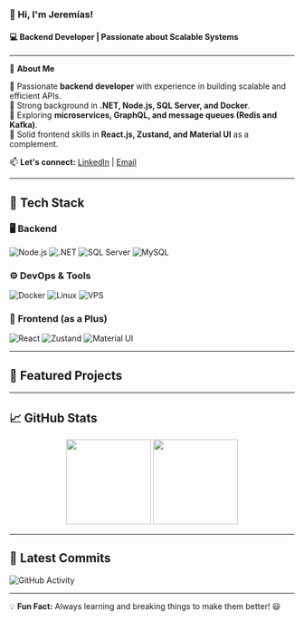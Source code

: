 ### 👋 Hi, I'm Jeremías! 
#### 💻 Backend Developer | Passionate about Scalable Systems



---

🚀 **About Me**


🔹 Passionate **backend developer** with experience in building scalable and efficient APIs.  
🔹 Strong background in **.NET, Node.js, SQL Server, and Docker**.  
🔹 Exploring **microservices, GraphQL, and message queues (Redis and Kafka)**.  
🔹 Solid frontend skills in **React.js, Zustand, and Material UI** as a complement.  


📫 **Let's connect:** [LinkedIn](https://www.linkedin.com/in/jeremias-amador-37b583264/) | [Email](mailto:jeremiasdavidamador@gmail.com)

---

## 🚀 Tech Stack

### 🖥️ **Backend**
![Node.js](https://img.shields.io/badge/Node.js-339933?style=for-the-badge&logo=nodedotjs&logoColor=white)
![.NET](https://img.shields.io/badge/.NET-512BD4?style=for-the-badge&logo=dotnet&logoColor=white)
![SQL Server](https://img.shields.io/badge/SQL%20Server-CC2927?style=for-the-badge&logo=microsoftsqlserver&logoColor=white)
![MySQL](https://img.shields.io/badge/MySQL-4479A1?style=for-the-badge&logo=mysql&logoColor=white)

### ⚙️ **DevOps & Tools**
![Docker](https://img.shields.io/badge/Docker-2496ED?style=for-the-badge&logo=docker&logoColor=white)
![Linux](https://img.shields.io/badge/Linux-FCC624?style=for-the-badge&logo=linux&logoColor=black)
![VPS](https://img.shields.io/badge/VPS-777BB4?style=for-the-badge&logo=server&logoColor=white)

### 🎨 **Frontend (as a Plus)**
![React](https://img.shields.io/badge/React-20232A?style=for-the-badge&logo=react&logoColor=61DAFB)
![Zustand](https://img.shields.io/badge/Zustand-FF4154?style=for-the-badge&logo=react&logoColor=white)
![Material UI](https://img.shields.io/badge/MUI-007FFF?style=for-the-badge&logo=mui&logoColor=white)

---

## 📌 Featured Projects



---

## 📈 GitHub Stats

<p align="center">
  <img src="https://github-readme-stats.vercel.app/api?username=Jerucho&show_icons=true&theme=tokyonight" height="150"/>
  <img src="https://github-readme-stats.vercel.app/api/top-langs/?username=Jerucho&layout=compact&theme=tokyonight" height="150"/>
</p>

---

## 🚀 Latest Commits
![GitHub Activity](https://github-readme-activity-graph.vercel.app/graph?username=Jerucho&theme=tokyonight)

---

💡 **Fun Fact:** Always learning and breaking things to make them better! 😃


<!--
**Jerucho/Jerucho** is a ✨ _special_ ✨ repository because its `README.md` (this file) appears on your GitHub profile.

Here are some ideas to get you started:

- 🔭 I’m currently working on ...
- 🌱 I’m currently learning ...
- 👯 I’m looking to collaborate on ...
- 🤔 I’m looking for help with ...
- 💬 Ask me about ...
- 📫 How to reach me: ...
- 😄 Pronouns: ...
- ⚡ Fun fact: ...
-->
